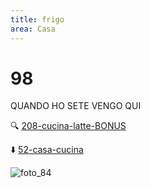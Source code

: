 ```yaml
---
title: frigo
area: Casa
---
```

# 98
QUANDO HO SETE VENGO QUI

🔍 [208-cucina-latte-BONUS](208-cucina-latte-BONUS.md)

⬇️ [52-casa-cucina](52-casa-cucina.md)

![foto_84](_assets/preview_color/foto_84.jpg)